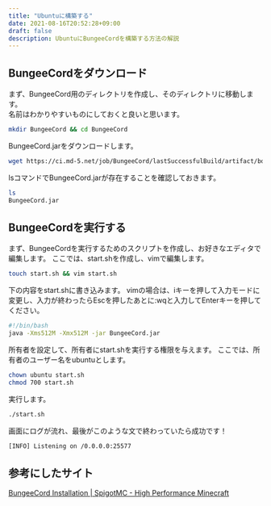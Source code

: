 ```yaml
---
title: "Ubuntuに構築する"
date: 2021-08-16T20:52:28+09:00
draft: false
description: UbuntuにBungeeCordを構築する方法の解説
---
```


## BungeeCordをダウンロード
まず、BungeeCord用のディレクトリを作成し、そのディレクトリに移動します。  
名前はわかりやすいものにしておくと良いと思います。
```bash
mkdir BungeeCord && cd BungeeCord
```
BungeeCord.jarをダウンロードします。
```bash
wget https://ci.md-5.net/job/BungeeCord/lastSuccessfulBuild/artifact/bootstrap/target/BungeeCord.jar
```
lsコマンドでBungeeCord.jarが存在することを確認しておきます。
```bash
ls
BungeeCord.jar
```
## BungeeCordを実行する
まず、BungeeCordを実行するためのスクリプトを作成し、お好きなエディタで編集します。
ここでは、start.shを作成し、vimで編集します。
```bash
touch start.sh && vim start.sh
```
下の内容をstart.shに書き込みます。
vimの場合は、iキーを押して入力モードに変更し、入力が終わったらEscを押したあとに:wqと入力してEnterキーを押してください。
```bash
#!/bin/bash
java -Xms512M -Xmx512M -jar BungeeCord.jar
```
所有者を設定して、所有者にstart.shを実行する権限を与えます。
ここでは、所有者のユーザー名をubuntuとします。
```bash
chown ubuntu start.sh
chmod 700 start.sh
```
実行します。
```bash
./start.sh
```
画面にログが流れ、最後がこのような文で終わっていたら成功です！
```bash
[INFO] Listening on /0.0.0.0:25577
```
## 参考にしたサイト

[BungeeCord Installation | SpigotMC - High Performance Minecraft](https://www.spigotmc.org/wiki/bungeecord-installation)